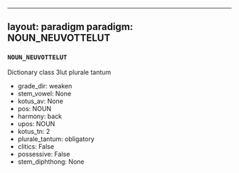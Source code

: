 
---
layout: paradigm
paradigm: NOUN_NEUVOTTELUT
---
### ` NOUN_NEUVOTTELUT `

Dictionary class 3lut plurale tantum
* grade_dir: weaken
* stem_vowel: None
* kotus_av: None
* pos: NOUN
* harmony: back
* upos: NOUN
* kotus_tn: 2
* plurale_tantum: obligatory
* clitics: False
* possessive: False
* stem_diphthong: None
